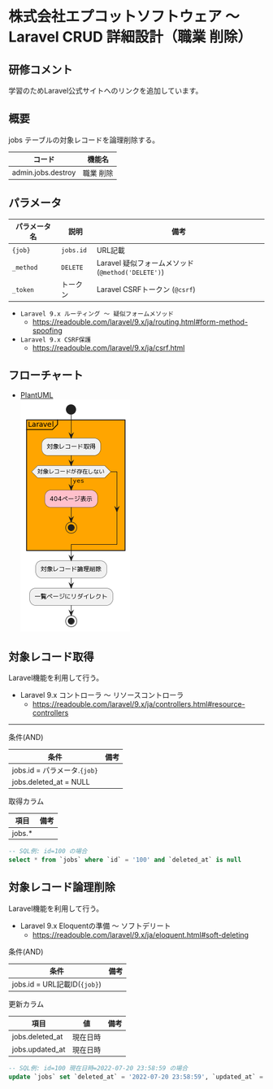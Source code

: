 # 株式会社エプコットソフトウェア ～ Laravel CRUD 詳細設計（職業 削除）

## 研修コメント

学習のためLaravel公式サイトへのリンクを追加しています。  

## 概要

jobs テーブルの対象レコードを論理削除する。

| コード | 機能名 |
| --- | --- |
| admin.jobs.destroy | 職業 削除 |

## パラメータ

| パラメータ名 | 説明 | 備考 |
| --- | --- | --- |
| `{job}` | `jobs.id` | URL記載 |
| `_method` | `DELETE` | Laravel 疑似フォームメソッド (`@method('DELETE')`) |
| `_token` | トークン | Laravel CSRFトークン (`@csrf`) |

- `Laravel 9.x ルーティング ～ 疑似フォームメソッド`
  - <https://readouble.com/laravel/9.x/ja/routing.html#form-method-spoofing>
- `Laravel 9.x CSRF保護`
  - <https://readouble.com/laravel/9.x/ja/csrf.html>

## フローチャート

- [PlantUML](https://www.plantuml.com/plantuml/umla/SoWkIImgAStDuG8pkBWAW6HcIMP-de9oVb5YNdggWazYKM9PQev2DPU2WjNJzVjUR5puk7dDuwRDZvltF6xkVDe_xUc-wTPSGDdCD0KDJ0MF6tkUhftnTCwAnutJ7pUkUjpOegbGaf6Qfw1HcLgioQK01Ce5cNdPLYO69e-RPu4qDUruiN35yoMxhC6onINv1K16QbvAPXfNBHSN5aUyM3tj-OIsfvrTBsSkiUQoUhAZuSMovN337ZUkVjoywd5pm-Ec9M1TwnytTm1T33RO0MWkqFy0)  
  ![flowchart](./images/flowchart.png)  

## 対象レコード取得

Laravel機能を利用して行う。

- Laravel 9.x コントローラ ～ リソースコントローラ
  - <https://readouble.com/laravel/9.x/ja/controllers.html#resource-controllers>

---

条件(AND)

| 条件 | 備考 |
| --- | --- |
| jobs.id = パラメータ.`{job}` |  |
| jobs.deleted_at = NULL |  |

取得カラム

| 項目 | 備考 |
| --- | --- |
| jobs.* |  |

```sql
-- SQL例: id=100 の場合
select * from `jobs` where `id` = '100' and `deleted_at` is null
```

## 対象レコード論理削除

Laravel機能を利用して行う。

- Laravel 9.x Eloquentの準備 ～ ソフトデリート
  - <https://readouble.com/laravel/9.x/ja/eloquent.html#soft-deleting>

条件(AND)

| 条件 | 備考 |
| --- | --- |
| jobs.id = URL記載ID(`{job}`) |  |

更新カラム

| 項目 | 値 | 備考 |
| --- | --- | --- |
| jobs.deleted_at | 現在日時 |  |
| jobs.updated_at | 現在日時 |  |

```sql
-- SQL例: id=100 現在日時=2022-07-20 23:58:59 の場合
update `jobs` set `deleted_at` = '2022-07-20 23:58:59', `updated_at` = '2022-07-20 23:58:59' where `id` = 100
```
